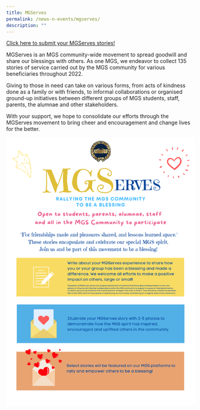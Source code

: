 ```yaml
---
title: MGServes
permalink: /news-n-events/mgserves/
description: ""
---
```



[Click here to submit your MGServes stories!](https://docs.google.com/forms/d/e/1FAIpQLSevIqVNlJtuTAndmRUfuBkPBxgJvnf0eCDcp_XR9yUwUe2soQ/viewform)  
  
MGServes is an MGS community-wide movement to spread goodwill and share our blessings with others. As one MGS, we endeavor to collect 135 stories of service carried out by the MGS community for various beneficiaries throughout 2022. 


Giving to those in need can take on various forms, from acts of kindness done as a family or with friends, to informal collaborations or organised ground-up initiatives between different groups of MGS students, staff, parents, the alumnae and other stakeholders. 


With your support, we hope to consolidate our efforts through the MGServes movement to bring cheer and encouragement and change lives for the better.

![](/images/MGServes.png)

